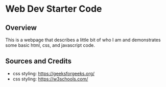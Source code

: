 # Web Dev Starter Code

## Overview

This is a webpage that describes a little bit of who I am
and demonstrates some basic html, css, and javascript code.

## Sources and Credits

- css styling: https://geeksforgeeks.org/
- css styling: https://w3schools.com/

